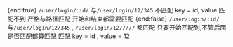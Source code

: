 {end:true}
`/user/login/:id/` 与`/user/login/12/345` 不匹配 key = id, value 匹配不到 严格与路径匹配 开始和结束都需要匹配
{end:false}
`/user/login/:id/` 与`/user/login/12/345` ,  `/user/login/12/////` 都匹配 只要开始匹配到,不管后面是否匹配都算匹配
匹配 key = id , value = 12
